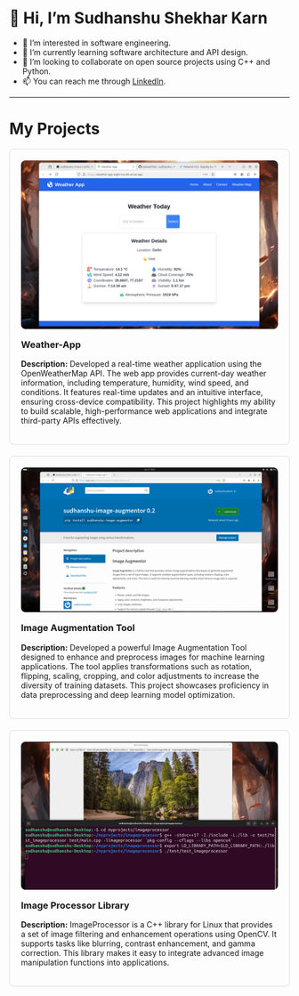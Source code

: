 # 👋 Hi, I’m Sudhanshu Shekhar Karn

- 👀 I’m interested in software engineering.
- 🌱 I’m currently learning software architecture and API design.
- 💞️ I’m looking to collaborate on open source projects using C++ and Python.
- 📫 You can reach me through [LinkedIn](https://www.linkedin.com/in/sudhanshu-karn-44653a214).

---

# My Projects

<div style="display: grid; grid-template-columns: repeat(auto-fill, minmax(300px, 1fr)); gap: 20px;">
  
  <!-- Project 1 -->
  <div style="border: 1px solid #ddd; padding: 20px; border-radius: 8px;">
    <img src="/images/Screenshot%20from%202025-01-17%2013-39-27.png" alt="Weather App Screenshot" width="100%" style="border-radius: 8px;">
    <h3 style="margin-top: 15px;">Weather-App</h3>
    <p><strong>Description:</strong> Developed a real-time weather application using the OpenWeatherMap API. The web app provides current-day weather information, including temperature, humidity, wind speed, and conditions. It features real-time updates and an intuitive interface, ensuring cross-device compatibility. This project highlights my ability to build scalable, high-performance web applications and integrate third-party APIs effectively.</p>
  </div>

  <!-- Project 2 -->
  <div style="border: 1px solid #ddd; padding: 20px; border-radius: 8px;">
    <img src="/images/Screenshot%20from%202025-01-25%2000-02-08.png" alt="Image Augmentation Tool Screenshot" width="100%" style="border-radius: 8px;">
    <h3 style="margin-top: 15px;">Image Augmentation Tool</h3>
    <p><strong>Description:</strong> Developed a powerful Image Augmentation Tool designed to enhance and preprocess images for machine learning applications. The tool applies transformations such as rotation, flipping, scaling, cropping, and color adjustments to increase the diversity of training datasets. This project showcases proficiency in data preprocessing and deep learning model optimization.</p>
  </div>

  <!-- Project 3 -->
  <div style="border: 1px solid #ddd; padding: 20px; border-radius: 8px;">
    <img src="/images/Screenshot%20from%202025-01-21%2017-47-32.png" alt="Image Processor Library Screenshot" width="100%" style="border-radius: 8px;">
    <h3 style="margin-top: 15px;">Image Processor Library</h3>
    <p><strong>Description:</strong> ImageProcessor is a C++ library for Linux that provides a set of image filtering and enhancement operations using OpenCV. It supports tasks like blurring, contrast enhancement, and gamma correction. This library makes it easy to integrate advanced image manipulation functions into applications.</p>
  </div>

</div>
